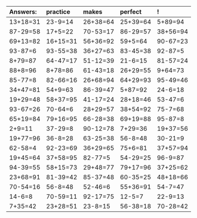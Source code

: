 | Answers: | practice | makes | perfect | ! |
| :--- | :--- | :--- | :--- | :--- |
| 13+18=31 | 23-9=14 | 26+38=64 | 25+39=64 | 5+89=94 | 
| 87-29=58 | 17+5=22 | 70-53=17 | 86-29=57 | 38+56=94 | 
| 69+13=82 | 16+15=31 | 56+36=92 | 59+5=64 | 90-67=23 | 
| 93-87=6 | 93-55=38 | 36+27=63 | 83-45=38 | 92-87=5 | 
| 8+79=87 | 64-47=17 | 51-12=39 | 21-6=15 | 81-57=24 | 
| 88+8=96 | 8+78=86 | 61-43=18 | 26+29=55 | 9+64=73 | 
| 85-77=8 | 82-66=16 | 26+68=94 | 64+29=93 | 95-49=46 | 
| 34+47=81 | 54+9=63 | 86-39=47 | 5+87=92 | 24-6=18 | 
| 19+29=48 | 58+37=95 | 41-17=24 | 28+18=46 | 53-47=6 | 
| 93-67=26 | 70-64=6 | 28+29=57 | 38+54=92 | 75-7=68 | 
| 65+19=84 | 79+16=95 | 66-28=38 | 69+19=88 | 95-87=8 | 
| 2+9=11 | 37-29=8 | 90-12=78 | 7+29=36 | 19+37=56 | 
| 19+77=96 | 36-8=28 | 63-25=38 | 56-8=48 | 30-21=9 | 
| 62-58=4 | 92-23=69 | 36+29=65 | 75+6=81 | 37+57=94 | 
| 19+45=64 | 37+58=95 | 82-77=5 | 54-29=25 | 96-9=87 | 
| 94-39=55 | 58+15=73 | 29+48=77 | 79+17=96 | 37+25=62 | 
| 23+68=91 | 81-39=42 | 85-37=48 | 60-35=25 | 48+18=66 | 
| 70-54=16 | 56-8=48 | 52-46=6 | 55+36=91 | 54-7=47 | 
| 14-6=8 | 70-59=11 | 92-17=75 | 12-5=7 | 22-9=13 | 
| 7+35=42 | 23+28=51 | 23-8=15 | 56-38=18 | 70-28=42 | 
